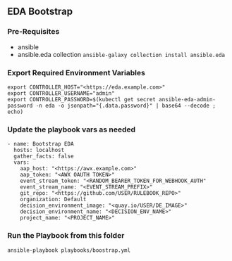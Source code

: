 ## EDA Bootstrap

### Pre-Requisites
- ansible
- ansible.eda collection ```ansible-galaxy collection install ansible.eda```

### Export Required Environment Variables
```
export CONTROLLER_HOST="<https://eda.example.com>"
export CONTROLLER_USERNAME="admin"
export CONTROLLER_PASSWORD=$(kubectl get secret ansible-eda-admin-password -n eda -o jsonpath="{.data.password}" | base64 --decode ; echo)
```
### Update the playbook vars as needed
```
- name: Bootstrap EDA
  hosts: localhost
  gather_facts: false
  vars:
    aap_host: "<https://awx.example.com>"
    aap_token: "<AWX OAUTH TOKEN>"
    event_stream_token: "<RANDOM_BEARER_TOKEN_FOR_WEBHOOK_AUTH"
    event_stream_name: "<EVENT_STREAM_PREFIX>"
    git_repo: "<https://github.com/USER/RULEBOOK_REPO>"
    organization: Default
    decision_environment_image: "<quay.io/USER/DE_IMAGE>"
    decision_environment_name: "<DECISION_ENV_NAME>"
    project_name: "<PROJECT_NAME>"
```

### Run the Playbook from this folder
```
ansible-playbook playbooks/boostrap.yml
```